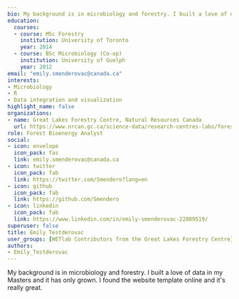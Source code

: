```yaml
--- 
bio: My background is in microbiology and forestry. I built a love of data in my Masters and it has only grown.
education:
  courses:
  - course: MSc Forestry
    institution: University of Toronto
    year: 2014
  - course: BSc Microbiology (Co-op)
    institution: University of Guelph
    year: 2012
email: "emily.smenderovac@canada.ca"
interests:
- Microbiology
- R
- Data integration and visualization
highlight_name: false
organizations:
- name: Great Lakes Forestry Centre, Natural Resources Canada
  url: https://www.nrcan.gc.ca/science-data/research-centres-labs/forestry-research-centres/great-lakes-forestry-centre/13459
role: Forest Bioenergy Analyst
social:
- icon: envelope
  icon_pack: fas
  link: emily.smenderovac@canada.ca
- icon: twitter
  icon_pack: fab
  link: https://twitter.com/Smendero?lang=en
- icon: github
  icon_pack: fab
  link: https://github.com/Smendero
- icon: linkedin
  icon_pack: fab
  link: https://www.linkedin.com/in/emily-smenderovac-22889519/
superuser: false
title: Emily Testderovac
user_groups: [WETlab Contributors from the Great Lakes Forestry Centre]
authors:
- Emily_Testderovac
---
```


My background is in microbiology and forestry. I built a love of data in my Masters and it has only grown.
I found the website template online and it's really great.
